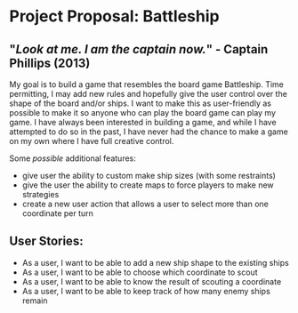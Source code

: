 # Project Proposal: Battleship

## "*Look at me. I am the captain now.*" - Captain Phillips (2013)

My goal is to build a game that resembles the board game Battleship. Time permitting, I may add new rules and hopefully
give the user control over the shape of the board and/or ships. I want to make this as user-friendly as possible to 
make it so anyone who can play the board game can play my game. I have always been interested in building a game, and
while I have attempted to do so in the past, I have never had the chance to make a game on my own where I have full
creative control. 


Some *possible* additional features:
- give user the ability to custom make ship sizes (with some restraints)
- give the user the ability to create maps to force players to make new strategies
- create a new user action that allows a user to select more than one coordinate per turn


## User Stories:

- As a user, I want to be able to add a new ship shape to the existing ships
- As a user, I want to be able to choose which coordinate to scout
- As a user, I want to be able to know the result of scouting a coordinate
- As a user, I want to be able to keep track of how many enemy ships remain